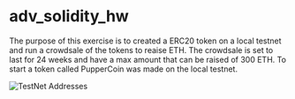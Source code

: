 # adv_solidity_hw
The purpose of this exercise is to created a ERC20 token on a local testnet and run a crowdsale of the tokens to reaise ETH.
The crowdsale is set to last for 24 weeks and have a max amount that can be raised of 300 ETH.
To start a token called PupperCoin was made on the local testnet.

![TestNet Addresses](./testnet_addresses.png)